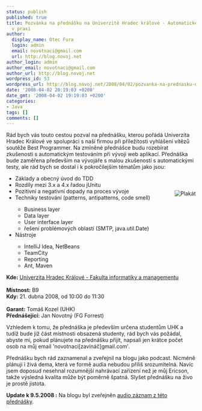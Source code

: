 ```yaml
---
status: publish
published: true
title: Pozvánka na přednášku na Univerzitě Hradec králové - Automatické testování
  v praxi
author:
  display_name: Otec Fura
  login: admin
  email: novotnaci@gmail.com
  url: http://blog.novoj.net
author_login: admin
author_email: novotnaci@gmail.com
author_url: http://blog.novoj.net
wordpress_id: 53
wordpress_url: http://blog.novoj.net/2008/04/02/pozvanka-na-prednasku-na-univerzite-hradec-kralove-automaticke-testovani-v-praxi/
date: '2008-04-02 20:19:03 +0200'
date_gmt: '2008-04-02 19:19:03 +0200'
categories:
- Java
tags: []
comments: []
---
```

<p>Rád bych vás touto cestou pozval na přednášku, kterou pořádá Univerzita Hradec Králové ve spolupráci s naší firmou při příležitosti vyhlášení vítězů soutěže Best Programmer. Na zmíněné přednášce budu rozebírat zkušenosti s automatickým testováním při vývoji web aplikací. Přednáška bude zaměřena především na vývojáře s malou zkušeností s automatickými testy, ale rád bych se dostal i k pokročilejším tématům jako jsou:</p>
<p><a href='http://blog.novoj.net/binary//2008/04/poster.png' title='Plakát' align='right'><img src='http://blog.novoj.net/binary//2008/04/poster.thumbnail.png' alt='Plakát'  align='right' style='margin-top: 40px'/></a></p>
<ul align='left'>
<li>Základy a obecný úvod do TDD</li>
<li>Rozdíly mezi 3.x a 4.x řadou jUnitu</li>
<li>Pozitivní a negativní dopady na proces vývoje</li>
<li>Techniky testování (patterns, antipatterns, code smell)</li>
<ul>
<li>Business layer</li>
<li>Data layer</li>
<li>User interface layer</li>
<li>řešení problémových oblastí (SMTP, java.util.Date)</li>
</ul>
<li>Nástroje</li>
<ul>
<li>IntelliJ Idea, NetBeans</li>
<li>TeamCity</li>
<li>Reporting</li>
<li>Ant, Maven</li>
</ul>
</ul>
<p><strong>Kde:</strong> <a target="_new" href="http://www.mapy.cz/#x=136286272@y=136393360@z=16@mm=ZP@ax=136287056@ay=136393344@at=UHK%20-%20Fakulta%20informatiky%20a%20managementu@ad=M%C3%ADstnost%20B9%20od%2010:00,%20p%C5%99edn%C3%A1%C5%A1ka%20Automatick%C3%A9%20testov%C3%A1n%C3%AD%20v%20praxi@sa=s@st=s@ssq=N%C3%A1m%C4%9Bst%C3%AD%20svobody,%20Hradec%20Kr%C3%A1lov%C3%A9@sss=1@ssp=136277960_136388376_136298776_136404696">Univerzita Hradec Králové - Fakulta informatiky a managementu</a><br><br />
<strong>Místnost:</strong> B9<br />
<strong>Kdy:</strong> 21. dubna 2008, od 10:00 do 11:30<br><br />
<strong>Garant:</strong> Tomáš Kozel (UHK)<br />
<strong>Přednášející:</strong> Jan Novotný (FG Forrest)</p>
<p>Vzhledem k tomu, že přednáška je především určena studentům UHK a tudíž bude již část místnosti obsazená studenty, rád bych vás požádal, abyste mi, pokud plánujete na přednášku přijít, napsali jen krátce počet osob na můj email 'novotnaci[zavináč]gmail.com'.</p>
<p>Přednášku bych rád zaznamenal a zveřejnil na blogu jako podcast. Nicméně plánuji i živá dema, která ve formě audia nebudou příliš srozumitelná. Navíc jsem doposud nesehnal rozumnější nahrávací zařízení než je můj Ericson, takže výsledná kvalita může být poměrně špatná. Slyšet přednášku na živo je prostě jistota.</p>
<p><strong>Update k 9.5.2008 :</strong> Na blogu byl zveřejněn <a href="http://blog.novoj.net/2008/05/09/podcast-zaznam-z-prednasky-automaticke-testovani-v-praxi/">audio záznam z této přednášky</a>.</p>
